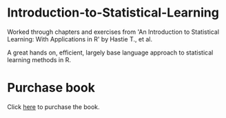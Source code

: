 # Introduction-to-Statistical-Learning
Worked through chapters and exercises from 'An Introduction to Statistical Learning: With Applications in R' by Hastie T., et al.

A great hands on, efficient, largely base language approach to statistical learning methods in R.

# Purchase book
Click [here](https://link.springer.com/book/10.1007/978-1-4614-7138-7) to purchase the book.
